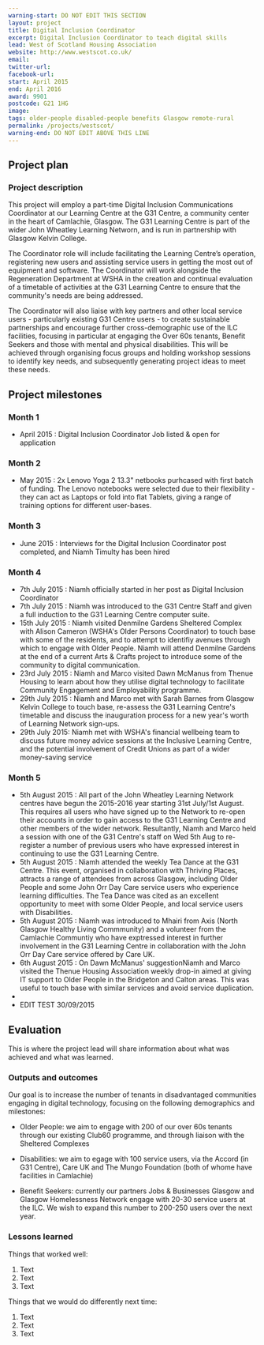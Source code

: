```yaml
---
warning-start: DO NOT EDIT THIS SECTION
layout: project
title: Digital Inclusion Coordinator
excerpt: Digital Inclusion Coordinator to teach digital skills 
lead: West of Scotland Housing Association 
website: http://www.westscot.co.uk/
email: 
twitter-url: 
facebook-url: 
start: April 2015
end: April 2016
award: 9901
postcode: G21 1HG
image:
tags: older-people disabled-people benefits Glasgow remote-rural
permalink: /projects/westscot/
warning-end: DO NOT EDIT ABOVE THIS LINE
---
```


## Project plan

### Project description

This project will employ a part-time Digital Inclusion Communications Coordinator at our Learning Centre at the G31 Centre, a community center in the heart of Camlachie, Glasgow. The G31 Learning Centre is part of the wider John Wheatley Learning Networn, and is run in partnership with Glasgow Kelvin College.

The Coordinator role will include facilitating the Learning Centre’s operation, registering new users and assisting service users in getting the most out of equipment and software. The Coordinator will work alongside the Regeneration Department at WSHA in the creation and continual evaluation of a timetable of activities at the G31 Learning Centre to ensure that the community's needs are being addressed.

The Coordinator will also liaise with key partners and other local service users - particularly existing G31 Centre users - to create sustainable partnerships and encourage further cross-demographic use of the ILC facilities, focusing in particular at engaging the Over 60s tenants, Benefit Seekers and those with mental and physical disabilities. This will be achieved through organising focus groups and holding workshop sessions to identify key needs, and subsequently generating project ideas to meet these needs.


## Project milestones

### Month 1

- April 2015 : Digital Inclusion Coordinator Job listed & open for application

### Month 2

- May 2015   : 2x Lenovo Yoga 2 13.3" netbooks purhcased with first batch of funding. The Lenovo notebooks were selected due to their flexibility - they can act as Laptops or fold into flat Tablets, giving a range of training options for different user-bases.

### Month 3

- June 2015  : Interviews for the Digital Inclusion Coordinator post completed, and Niamh Timulty has been hired
 
### Month 4

- 7th July 2015 : Niamh officially started in her post as Digital Inclusion Coordinator
- 7th July 2015 : Niamh was introduced to the G31 Centre Staff and given a full induction to the G31 Learning Centre computer suite.
- 15th July 2015 : Niamh visited Denmilne Gardens Sheltered Complex with Alison Cameron (WSHA's Older Persons Coordinator) to touch base with some of the residents, and to attempt to identifiy avenues through which to engage with Older People. Niamh will attend Denmilne Gardens at the end of a current Arts & Crafts project to introduce some of the community to digital communication.
- 23rd July 2015 : Niamh and Marco visited Dawn McManus from Thenue Housing to learn about how they utilise digital technology to facilitate Community Engagement and Employability programme.
- 29th July 2015 : Niamh and Marco met with Sarah Barnes from Glasgow Kelvin College to touch base, re-assess the G31 Learning Centre's timetable and discuss the inauguration process for a new year's worth of Learning Network sign-ups.
- 29th July 2015: Niamh met with WSHA's financial wellbeing team to discuss future money advice sessions at the Inclusive Learning Centre, and the potential involvement of Credit Unions as part of a wider money-saving service

### Month 5

- 5th August 2015 : All part of the John Wheatley Learning Network centres have begun the 2015-2016 year starting 31st July/1st August. This requires all users who have signed up to the Network to re-open their accounts in order to gain access to the G31 Learning Centre and other members of the wider network. Resultantly, Niamh and Marco held a session with one of the G31 Centre's staff on Wed 5th Aug to re-register a number of previous users who have expressed interest in continuing to use the G31 Learning Centre.
- 5th August 2015 : Niamh attended the weekly Tea Dance at the G31 Centre. This event, organised in collaboration with Thriving Places, attracts a range of attendees from across Glasgow, including Older People and some John Orr Day Care service users who experience learning difficulties. The Tea Dance was cited as an excellent opportunity to meet with some Older People, and local service users with Disabilities. 
- 5th August 2015 : Niamh was introduced to Mhairi from Axis (North Glasgow Healthy Living Commmunity) and a volunteer from the Camlachie Communtiy who have exptressed interest in further involvement in the G31 Learning Centre in collaboration with the John Orr Day Care service offered by Care UK.
- 6th August 2015 : On Dawn McManus' suggestionNiamh and Marco visited the Thenue Housing Association weekly drop-in aimed at giving IT support to Older People in the Bridgeton and Calton areas. This was useful to touch base with similar services and avoid service duplication.
- 
- EDIT TEST 30/09/2015

## Evaluation

This is where the project lead will share information about what was achieved and what was learned.

### Outputs and outcomes

Our goal is to increase the number of tenants in disadvantaged communities engaging in digital technology, focusing on the following demographics and milestones:

- Older People: we aim to engage with 200 of our over 60s tenants through our existing Club60 programme, and through liaison with the Sheltered Complexes

- Disabilities: we aim to egage with 100 service users, via the Accord (in G31 Centre), Care UK and The Mungo Foundation (both of whome have facilities in Camlachie)

- Benefit Seekers: currently our partners Jobs & Businesses Glasgow and Glasgow Homelessness Network engage with 20-30 service users at the ILC. We wish to expand this number to 200-250 users over the next year.

### Lessons learned

Things that worked well:

1. Text
2. Text
3. Text

Things that we would do differently next time:

1. Text
2. Text
3. Text
